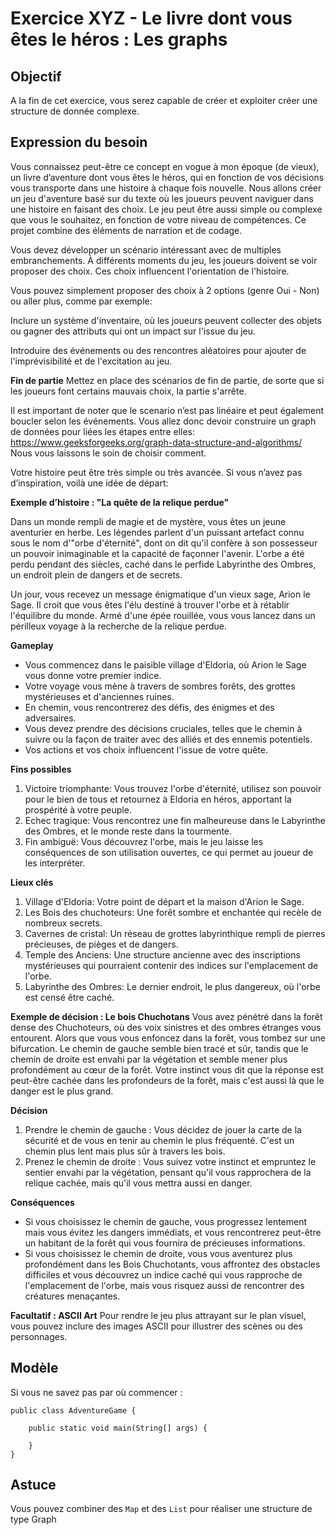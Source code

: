 # Exercice XYZ - Le livre dont vous êtes le héros : Les graphs

## Objectif
A la fin de cet exercice, vous serez capable de créer et exploiter créer une structure de donnée complexe.

## Expression du besoin
Vous connaissez peut-être ce concept en vogue à mon époque (de vieux), un livre d’aventure dont vous êtes le héros, qui en fonction de vos décisions vous transporte dans une histoire à chaque fois nouvelle.
Nous allons créer un jeu d'aventure basé sur du texte où les joueurs peuvent naviguer dans une histoire en faisant des choix. Le jeu peut être aussi simple ou complexe que vous le souhaitez, en fonction de votre niveau de compétences. Ce projet combine des éléments de narration et de codage.

Vous devez développer un scénario intéressant avec de multiples embranchements.
À différents moments du jeu, les joueurs doivent se voir proposer des choix. Ces choix influencent l'orientation de l'histoire.

Vous pouvez simplement proposer des choix à 2 options (genre Oui - Non) ou aller plus, comme par exemple:

Inclure un système d'inventaire, où les joueurs peuvent collecter des objets ou gagner des attributs qui ont un impact sur l'issue du jeu.

Introduire des événements ou des rencontres aléatoires pour ajouter de l'imprévisibilité et de l'excitation au jeu.

**Fin de partie**
Mettez en place des scénarios de fin de partie, de sorte que si les joueurs font certains mauvais choix, la partie s'arrête.

Il est important de noter que le scenario n’est pas linéaire et peut également boucler selon les événements. Vous allez donc devoir construire un graph de données pour liées les étapes entre elles: https://www.geeksforgeeks.org/graph-data-structure-and-algorithms/
Nous vous laissons le soin de choisir comment.

Votre histoire peut être très simple ou très avancée. Si vous n’avez pas d’inspiration, voilà une idée de départ:

**Exemple d’histoire : "La quête de la relique perdue"**

Dans un monde rempli de magie et de mystère, vous êtes un jeune aventurier en herbe. Les légendes parlent d'un puissant artefact connu sous le nom d'"orbe d'éternité", dont on dit qu'il confère à son possesseur un pouvoir inimaginable et la capacité de façonner l'avenir. L'orbe a été perdu pendant des siècles, caché dans le perfide Labyrinthe des Ombres, un endroit plein de dangers et de secrets.

Un jour, vous recevez un message énigmatique d'un vieux sage, Arion le Sage. Il croit que vous êtes l'élu destiné à trouver l'orbe et à rétablir l'équilibre du monde. Armé d'une épée rouillée, vous vous lancez dans un périlleux voyage à la recherche de la relique perdue.

**Gameplay**
- Vous commencez dans le paisible village d'Eldoria, où Arion le Sage vous donne votre premier indice.
- Votre voyage vous mène à travers de sombres forêts, des grottes mystérieuses et d'anciennes ruines.
- En chemin, vous rencontrerez des défis, des énigmes et des adversaires.
- Vous devez prendre des décisions cruciales, telles que le chemin à suivre ou la façon de traiter avec des alliés et des ennemis potentiels.
- Vos actions et vos choix influencent l'issue de votre quête.

**Fins possibles**
1. Victoire triomphante: Vous trouvez l'orbe d'éternité, utilisez son pouvoir pour le bien de tous et retournez à Eldoria en héros, apportant la prospérité à votre peuple.
2. Echec tragique: Vous rencontrez une fin malheureuse dans le Labyrinthe des Ombres, et le monde reste dans la tourmente.
3. Fin ambiguë: Vous découvrez l'orbe, mais le jeu laisse les conséquences de son utilisation ouvertes, ce qui permet au joueur de les interpréter.

**Lieux clés**
1. Village d'Eldoria: Votre point de départ et la maison d'Arion le Sage.
2. Les Bois des chuchoteurs: Une forêt sombre et enchantée qui recèle de nombreux secrets.
3. Cavernes de cristal: Un réseau de grottes labyrinthique rempli de pierres précieuses, de pièges et de dangers.
4. Temple des Anciens: Une structure ancienne avec des inscriptions mystérieuses qui pourraient contenir des indices sur l'emplacement de l'orbe.
5. Labyrinthe des Ombres: Le dernier endroit, le plus dangereux, où l'orbe est censé être caché.

**Exemple de décision : Le bois Chuchotans**
Vous avez pénétré dans la forêt dense des Chuchoteurs, où des voix sinistres et des ombres étranges vous entourent. Alors que vous vous enfoncez dans la forêt, vous tombez sur une bifurcation. Le chemin de gauche semble bien tracé et sûr, tandis que le chemin de droite est envahi par la végétation et semble mener plus profondément au cœur de la forêt. Votre instinct vous dit que la réponse est peut-être cachée dans les profondeurs de la forêt, mais c'est aussi là que le danger est le plus grand.

**Décision**
1. Prendre le chemin de gauche : Vous décidez de jouer la carte de la sécurité et de vous en tenir au chemin le plus fréquenté. C'est un chemin plus lent mais plus sûr à travers les bois.
2. Prenez le chemin de droite : Vous suivez votre instinct et empruntez le sentier envahi par la végétation, pensant qu'il vous rapprochera de la relique cachée, mais qu'il vous mettra aussi en danger.

**Conséquences**
- Si vous choisissez le chemin de gauche, vous progressez lentement mais vous évitez les dangers immédiats, et vous rencontrerez peut-être un habitant de la forêt qui vous fournira de précieuses informations.
- Si vous choisissez le chemin de droite, vous vous aventurez plus profondément dans les Bois Chuchotants, vous affrontez des obstacles difficiles et vous découvrez un indice caché qui vous rapproche de l'emplacement de l'orbe, mais vous risquez aussi de rencontrer des créatures menaçantes.


**Facultatif : ASCII Art** 
Pour rendre le jeu plus attrayant sur le plan visuel, vous pouvez inclure des images ASCII pour illustrer des scènes ou des personnages.


## Modèle
Si vous ne savez pas par où commencer :

    public class AdventureGame {

        public static void main(String[] args) {
            
        }
    }

## Astuce
Vous pouvez combiner des `Map` et des `List` pour réaliser une structure de type Graph